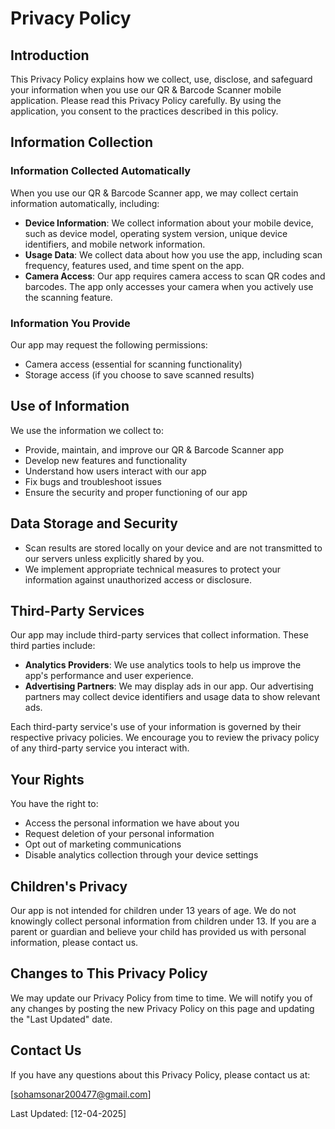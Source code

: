 # Privacy Policy

## Introduction

This Privacy Policy explains how we collect, use, disclose, and safeguard your information when you use our QR & Barcode Scanner mobile application. Please read this Privacy Policy carefully. By using the application, you consent to the practices described in this policy.

## Information Collection

### Information Collected Automatically

When you use our QR & Barcode Scanner app, we may collect certain information automatically, including:

- **Device Information**: We collect information about your mobile device, such as device model, operating system version, unique device identifiers, and mobile network information.
- **Usage Data**: We collect data about how you use the app, including scan frequency, features used, and time spent on the app.
- **Camera Access**: Our app requires camera access to scan QR codes and barcodes. The app only accesses your camera when you actively use the scanning feature.

### Information You Provide

Our app may request the following permissions:
- Camera access (essential for scanning functionality)
- Storage access (if you choose to save scanned results)

## Use of Information

We use the information we collect to:
- Provide, maintain, and improve our QR & Barcode Scanner app
- Develop new features and functionality
- Understand how users interact with our app
- Fix bugs and troubleshoot issues
- Ensure the security and proper functioning of our app

## Data Storage and Security

- Scan results are stored locally on your device and are not transmitted to our servers unless explicitly shared by you.
- We implement appropriate technical measures to protect your information against unauthorized access or disclosure.

## Third-Party Services

Our app may include third-party services that collect information. These third parties include:

- **Analytics Providers**: We use analytics tools to help us improve the app's performance and user experience.
- **Advertising Partners**: We may display ads in our app. Our advertising partners may collect device identifiers and usage data to show relevant ads.

Each third-party service's use of your information is governed by their respective privacy policies. We encourage you to review the privacy policy of any third-party service you interact with.

## Your Rights

You have the right to:
- Access the personal information we have about you
- Request deletion of your personal information
- Opt out of marketing communications
- Disable analytics collection through your device settings

## Children's Privacy

Our app is not intended for children under 13 years of age. We do not knowingly collect personal information from children under 13. If you are a parent or guardian and believe your child has provided us with personal information, please contact us.

## Changes to This Privacy Policy

We may update our Privacy Policy from time to time. We will notify you of any changes by posting the new Privacy Policy on this page and updating the "Last Updated" date.

## Contact Us

If you have any questions about this Privacy Policy, please contact us at:

[sohamsonar200477@gmail.com]

Last Updated: [12-04-2025]